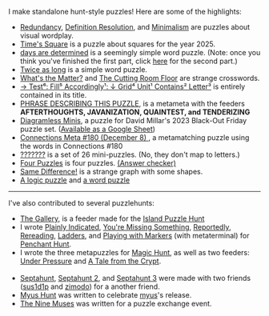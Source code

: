 I make standalone hunt-style puzzles! Here are some of the highlights:<br>
- [Redundancy](https://puzzling.stackexchange.com/questions/109708/redundancy), [Definition Resolution](https://puzzling.stackexchange.com/questions/111258/definition-resolution), and
[Minimalism](https://puzzling.stackexchange.com/questions/110475/minimalism) are puzzles about visual wordplay.<br>
- [Time's Square](https://puzzling.stackexchange.com/questions/129898/times-square-a-new-years-puzzle) is a puzzle about squares for the year 2025.<br>
- [days are determined](https://i.sstatic.net/gJWXe.png) is a seemingly simple word puzzle. (Note: once you think you've finished the first part, click [here](https://i.sstatic.net/DEAvl.png) for the second part.)<br>
- [Twice as long](https://puzzling.stackexchange.com/questions/116412/how-can-i-make-my-puzzles-twice-as-long) is a simple word puzzle.<br>
- [What's the Matter?](https://puzzling.stackexchange.com/questions/128026/whats-the-matter) and [The Cutting Room Floor](https://puzzling.stackexchange.com/questions/131267/the-cutting-room-floor) are strange crosswords.<br>
- [→ Test⁶: Fill⁵ Accordingly¹: ↓ Grid⁴ Unit¹ Contains² Letter³](https://puzzling.stackexchange.com/questions/130264/%e2%86%92-test%e2%81%b6-fill%e2%81%b5-accordingly%c2%b9-%e2%86%93-grid%e2%81%b4-unit%c2%b9-contains%c2%b2-letter%c2%b3) is entirely contained in its title.<br>
- [PHRASE DESCRIBING THIS PUZZLE](https://i.imgur.com/s8oujmf.png), is a metameta with the feeders **AFTERTHOUGHTS, JAVANIZATION, QUAINTEST, and TENDERIZING**<br>
- [Diagramless Minis](https://thegriddle.net/puzzledir/grab-bag_2023_11_24.pdf#page=4), a puzzle for David Millar's 2023 Black-Out Friday puzzle set. ([Available as a Google Sheet](https://docs.google.com/spreadsheets/u/1/d/1k3Jp0wiHeke7D21U72FO5OJKwwLfi0dXNB_LFRXaHsc/copy))<br>
- [Connections Meta #180 (December 8)
](https://docs.google.com/spreadsheets/d/1iCLhMuOi_pEn1WBnJRSnOmJdvqOak0RkTpxFLxeEISU/edit), a metamatching puzzle using the words in Connections #180<br>
- [???????](https://docs.google.com/spreadsheets/d/1ilM5VqDeCmFcicDMn0g9GOK2Rc7c6Q3Gp0KboPNcFek/edit) is a set of 26 mini-puzzles. (No, they don't map to letters.)
- [Four Puzzles](https://docs.google.com/spreadsheets/d/1-9JVLqoacCdbwHi1VcHzWeihvIE9KQMG7rv3V9YTXCI) is four puzzles. [(Answer checker)](https://www.callingit.in/1/#S5HwSX2OnCRg8l02-BGm3Ikh/tSUtyROteHMocXyiwJW9DyQX-Rm91ciBQdXp6bGVz-)
- [Same Difference!](https://i.sstatic.net/XITkiLjc.png) is a strange graph with some shapes.
- [A logic puzzle](https://tinyurl.com/ywkcaetw) and [a word puzzle](https://tinyurl.com/zzv3js9u)


---
I've also contributed to several puzzlehunts:

- [The Gallery](https://islandpuzzlehunt.com/puzzle/the-gallery/), is a feeder made for the [Island Puzzle Hunt](https://islandpuzzlehunt.com/)<br>
- I wrote [Plainly Indicated](https://penchantpuzzlehunt.com/puzzle/plainly-indicated), [You're Missing Something](https://penchantpuzzlehunt.com/puzzle/youre-missing-something), [Reportedly](https://penchantpuzzlehunt.com/puzzle/reportedly), [Rereading](https://penchantpuzzlehunt.com/puzzle/rereading), [Ladders](https://penchantpuzzlehunt.com/puzzle/ladders), and [Playing with Markers](https://penchantpuzzlehunt.com/puzzle/playing-with-markers) (with metaterminal) for [Penchant Hunt](https://penchantpuzzlehunt.com/).
- I wrote the three metapuzzles for [Magic Hunt](https://puzzlehuntmy.us/hunt/13-Magic-Hunt), as well as two feeders: [Under Pressure](https://puzzlehuntmy.us/hunt/13-Magic-Hunt/puzzle/90-pressureTMPP) and [A Tale from the Crypt](https://puzzlehuntmy.us/hunt/13-Magic-Hunt/puzzle/93-talefromcryptTMPP).<br><br>
- [Septahunt](https://docs.google.com/spreadsheets/u/1/d/1T16A0dZxV0As24ZiSfBgFdCgtFkq0nghhDqnQtAMCTs/), [Septahunt 2](https://docs.google.com/spreadsheets/d/10AP6N8dQfs63jmbU-CjRnWFTHiuHQLS7PuwHpzDR8Mo/edit?gid=718573448#gid=718573448), and [Septahunt 3](https://docs.google.com/spreadsheets/d/1mav0Jv8GWJq3i3WlYQ5levY3rYsTLbLfhnTwB06zI6Q/edit) were made with two friends ([sus1d1p](https://crosshare.org/sus1d1p) and [zimodo](https://zirnodo.blogspot.com/)) for a another friend.<br>
- [Myus Hunt](https://puzzlehuntmy.us/hunt/3-myus_hunt) was written to celebrate [myus](https://www.puzzles.wiki/wiki/Myus)'s release.
- [The Nine Muses](https://docs.google.com/spreadsheets/d/1Fw-8IIb-ngtRYqoDpJo6HBwmP0LJvItkuqXR_43Mo9g) was written for a puzzle exchange event.

